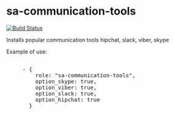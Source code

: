 sa-communication-tools
======================

[![Build Status](https://travis-ci.org/softasap/sa-communication-tools.svg?branch=master)](https://travis-ci.org/softasap/sa-communication-tools)

Installs popular communication tools hipchat, slack, viber, skype


Example of use:

<pre>

     - {
         role: "sa-communication-tools",
         option_skype: true,
         option_viber: true,
         option_slack: true,
         option_hipchat: true 
       }

</pre>


